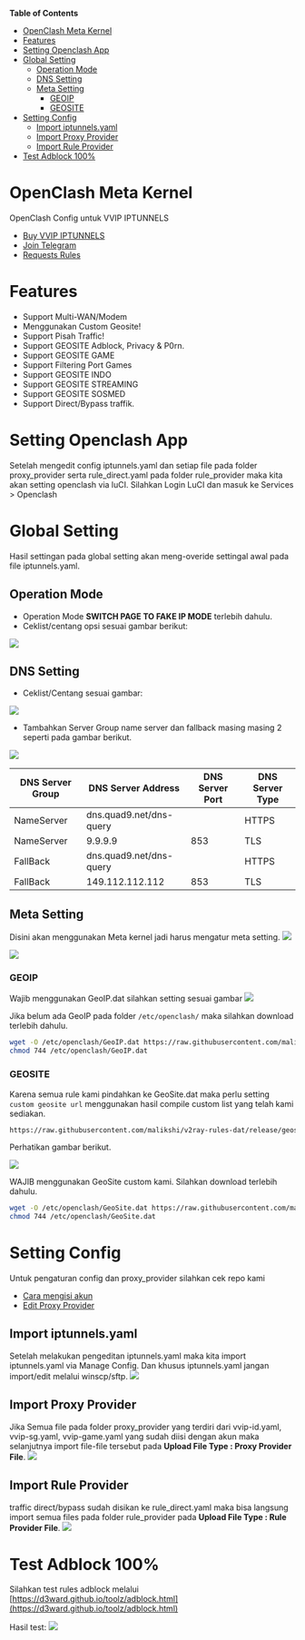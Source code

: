 **Table of Contents**

- [OpenClash Meta Kernel](#openclash-meta-kernel)
- [Features](#features)
- [Setting Openclash App](#setting-openclash-app)
- [Global Setting](#global-setting)
  - [Operation Mode](#operation-mode)
  - [DNS Setting](#dns-setting)
  - [Meta Setting](#meta-setting)
    - [GEOIP](#geoip)
    - [GEOSITE](#geosite)
- [Setting Config](#setting-config)
  - [Import iptunnels.yaml](#import-iptunnelsyaml)
  - [Import Proxy Provider](#import-proxy-provider)
  - [Import Rule Provider](#import-rule-provider)
- [Test Adblock 100%](#test-adblock-100)

# OpenClash Meta Kernel

OpenClash Config untuk VVIP IPTUNNELS

- [Buy VVIP IPTUNNELS](https://linktr.ee/iptunnelscom)
- [Join Telegram](https://t.me/+O08-QK6VNXU5NzU1)
- [Requests Rules](https://github.com/malikshi/open_clash/issues/new/choose)

# Features

- Support Multi-WAN/Modem
- Menggunakan Custom Geosite!
- Support Pisah Traffic!
- Support GEOSITE Adblock, Privacy & P0rn.
- Support GEOSITE GAME
- Support Filtering Port Games
- Support GEOSITE INDO
- Support GEOSITE STREAMING
- Support GEOSITE SOSMED
- Support Direct/Bypass traffik.

# Setting Openclash App

Setelah mengedit config iptunnels.yaml dan setiap file pada folder proxy_provider serta rule_direct.yaml pada folder rule_provider maka kita akan setting openclash via luCI. Silahkan Login LuCI dan masuk ke Services > Openclash

# Global Setting

Hasil settingan pada global setting akan meng-overide settingal awal pada file iptunnels.yaml.

## Operation Mode

- Operation Mode **SWITCH PAGE TO FAKE IP MODE** terlebih dahulu.
- Ceklist/centang opsi sesuai gambar berikut:

<img src="https://raw.githubusercontent.com/malikshi/open_meta/main/images/operationmode.jpg" border="0">

## DNS Setting

- Ceklist/Centang sesuai gambar:

<img src="https://raw.githubusercontent.com/malikshi/open_meta/main/images/dnssetting-1.jpg" border="0">

- Tambahkan Server Group name server dan fallback masing masing 2 seperti pada gambar berikut.

<img src="https://raw.githubusercontent.com/malikshi/open_clash/main/assets/dns-fallback.jpg" border="0">

DNS Server Group | DNS Server Address | DNS Server Port | DNS Server Type
------------ | ------------- | ------------- | -------------
NameServer | dns.quad9.net/dns-query |   | HTTPS
NameServer | 9.9.9.9 | 853 | TLS
FallBack | dns.quad9.net/dns-query |   | HTTPS
FallBack | 149.112.112.112 | 853 | TLS

## Meta Setting

Disini akan menggunakan Meta kernel jadi harus mengatur meta setting.
<img src="https://raw.githubusercontent.com/malikshi/open_meta/main/images/metasetting-1.jpg" border="0">

<img src="https://raw.githubusercontent.com/malikshi/open_meta/main/images/metasetting-2.jpg" border="0">

### GEOIP

Wajib menggunakan GeoIP.dat silahkan setting sesuai gambar
<img src="https://raw.githubusercontent.com/malikshi/open_meta/main/images/metasetting-3.jpg" border="0">

Jika belum ada GeoIP pada folder `/etc/openclash/` maka silahkan download terlebih dahulu.

```sh
wget -O /etc/openclash/GeoIP.dat https://raw.githubusercontent.com/malikshi/v2ray-rules-dat/release/geoip.dat
chmod 744 /etc/openclash/GeoIP.dat
```

### GEOSITE

Karena semua rule kami pindahkan ke GeoSite.dat maka perlu setting `custom geosite url` menggunakan hasil compile custom list yang telah kami sediakan.

```sh
https://raw.githubusercontent.com/malikshi/v2ray-rules-dat/release/geosite.dat
```

Perhatikan gambar berikut.

<img src="https://raw.githubusercontent.com/malikshi/open_meta/main/images/metasetting-4.jpg" border="0">

WAJIB menggunakan GeoSite custom kami. Silahkan download terlebih dahulu.

```sh
wget -O /etc/openclash/GeoSite.dat https://raw.githubusercontent.com/malikshi/v2ray-rules-dat/release/geosite.dat
chmod 744 /etc/openclash/GeoSite.dat
```

# Setting Config

Untuk pengaturan config dan proxy_provider silahkan cek repo kami

- [Cara mengisi akun](https://github.com/malikshi/open_clash#cara-mengisi-akun)
- [Edit Proxy Provider](https://github.com/malikshi/open_clash#edit-files-proxy-provider)

## Import iptunnels.yaml

Setelah melakukan pengeditan iptunnels.yaml maka kita import iptunnels.yaml via Manage Config. Dan khusus iptunnels.yaml jangan import/edit melalui winscp/sftp.
<img src="https://raw.githubusercontent.com/malikshi/open_clash/main/assets/main-upload.jpg" border="0">

## Import Proxy Provider

Jika Semua file pada folder proxy_provider yang terdiri dari vvip-id.yaml, vvip-sg.yaml, vvip-game.yaml yang sudah diisi dengan akun maka selanjutnya import file-file tersebut pada **Upload File Type : Proxy Provider File**.
<img src="https://raw.githubusercontent.com/malikshi/open_clash/main/assets/proxy-upload.jpg" border="0">

## Import Rule Provider

traffic direct/bypass sudah disikan ke rule_direct.yaml maka bisa langsung import semua files pada folder rule_provider pada **Upload File Type : Rule Provider File**.
<img src="https://raw.githubusercontent.com/malikshi/open_clash/main/assets/rule-upload.jpg" border="0">

# Test Adblock 100%

Silahkan test rules adblock melalui [https://d3ward.github.io/toolz/adblock.html](https://d3ward.github.io/toolz/adblock.html)

Hasil test:
<img src="https://raw.githubusercontent.com/malikshi/open_clash/main/assets/d3ward.jpg" border="0">
